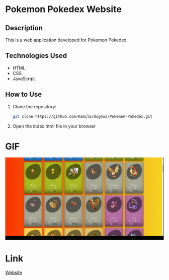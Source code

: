 # Pokemon Pokedex Website

## Description

This is a web application developed for Pokemon Pokedex.

## Technologies Used

- HTML
- CSS
- JavaScript

## How to Use

1. Clone the repository:
   ```bash
   git clone https://github.com/KamilErdogmus/Pokemon-Pokedex.git
   ```
2. Open the index.html file in your browser

# GIF

![](Pokemon.gif)

# Link

[Website](https://663c4f8818797c54d28d39f8--bucolic-licorice-5cde35.netlify.app/)

